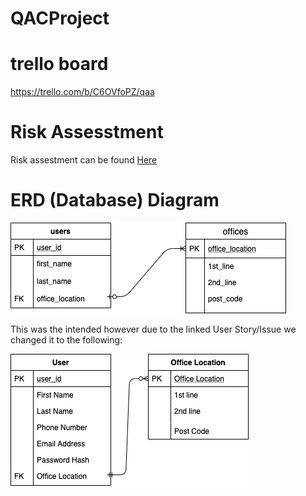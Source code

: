 # QACProject

# trello board

https://trello.com/b/C6OVfoPZ/qaa

# Risk Assesstment

Risk assestment can be found [Here](https://docs.google.com/spreadsheets/d/1e9dNWcu6ro9YcTkmCDNhyVzRHGwjEr3RxXqMkqxVKZE/edit?usp=sharing)

# ERD (Database) Diagram 

![](Documentation_rss/ERD.png)

This was the intended however due to the linked User Story/Issue we changed it to the following:

![](Documentation_rss/New_ERD.png)
